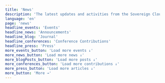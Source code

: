 ```yaml
---
title: 'News'
description: 'The latest updates and activities from the Sovereign Cloud Stack community.'
language: 'en'
page: 'news'
headline_events: 'Events'
headline_news: 'Announcements'
headline_blog: 'Journal'
headline_conferences: 'Conference Contributions'
headline_press: 'Press'
more_events_button: 'Load more events ↓'
more_news_button: 'Load more news ↓'
more_blogPosts_button: 'Load more posts ↓'
more_conferences_button: 'Load more contributions ↓'
more_press_button: 'Load more articles ↓'
more_button: 'More →'
---
```

